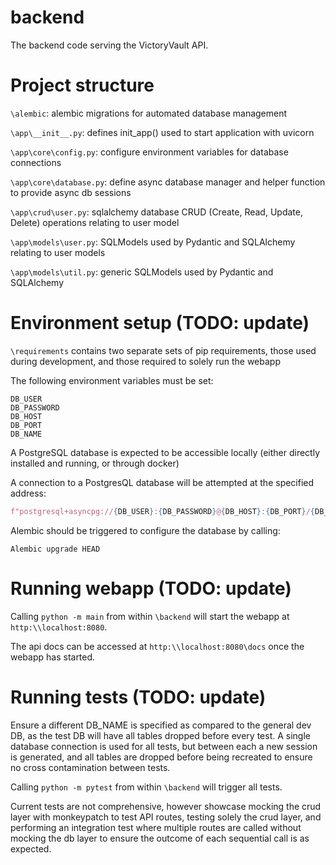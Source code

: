 # backend
The backend code serving the VictoryVault API.

# Project structure
`\alembic`: alembic migrations for automated database management

`\app\__init__.py`: defines init_app() used to start application with uvicorn

`\app\core\config.py`: configure environment variables for database connections

`\app\core\database.py`: define async database manager and helper function to provide async db sessions 

`\app\crud\user.py`: sqlalchemy database CRUD (Create, Read, Update, Delete) operations relating to user model

`\app\models\user.py`: SQLModels used by Pydantic and SQLAlchemy relating to user models

`\app\models\util.py`: generic SQLModels used by Pydantic and SQLAlchemy


# Environment setup (TODO: update)
`\requirements` contains two separate sets of pip requirements, those used during development, and those required to solely run the webapp

The following environment variables must be set:
```
DB_USER
DB_PASSWORD
DB_HOST
DB_PORT
DB_NAME
```

A PostgreSQL database is expected to be accessible locally (either directly installed and running, or through docker)

A connection to a PostgresQL database will be attempted at the specified address:
```python
f"postgresql+asyncpg://{DB_USER}:{DB_PASSWORD}@{DB_HOST}:{DB_PORT}/{DB_NAME}"
```

Alembic should be triggered to configure the database by calling: 
```
Alembic upgrade HEAD
```

# Running webapp (TODO: update)
Calling `python -m main` from within `\backend` will start the webapp at `http:\\localhost:8080`.

The api docs can be accessed at `http:\\localhost:8080\docs` once the webapp has started.

# Running tests (TODO: update)
Ensure a different DB_NAME is specified as compared to the general dev DB, as the test DB will have all tables dropped before every test. A single database connection is used for all tests, but between each a new session is generated, and all tables are dropped before being recreated to ensure no cross contamination between tests. 

Calling `python -m pytest` from within `\backend` will trigger all tests. 

Current tests are not comprehensive, however showcase mocking the crud layer with monkeypatch to test API routes, testing solely the crud layer, and performing an integration test where multiple routes are called without mocking the db layer to ensure the outcome of each sequential call is as expected. 